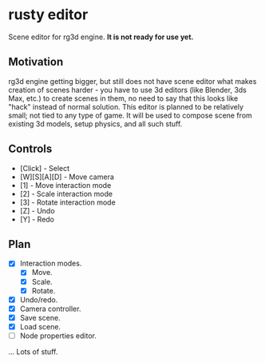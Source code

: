 # rusty editor

Scene editor for rg3d engine. **It is not ready for use yet.**

## Motivation

rg3d engine getting bigger, but still does not have scene editor what makes creation of scenes harder - you have to use 3d editors (like Blender, 3ds Max, etc.) to create scenes in them, no need to say that this looks like "hack" instead of normal solution. This editor is planned to be relatively small; not tied to any type of game. It will be used to compose scene from existing 3d models, setup physics, and all such stuff.

## Controls

- [Click] - Select
- [W][S][A][D] - Move camera
- [1] - Move interaction mode
- [2] - Scale interaction mode
- [3] - Rotate interaction mode
- [Z] - Undo
- [Y] - Redo

## Plan

- [x] Interaction modes.
	- [x] Move.
	- [x] Scale.
	- [x] Rotate.
- [x] Undo/redo.
- [x] Camera controller.
- [x] Save scene.
- [x] Load scene.
- [ ] Node properties editor.

... Lots of stuff.